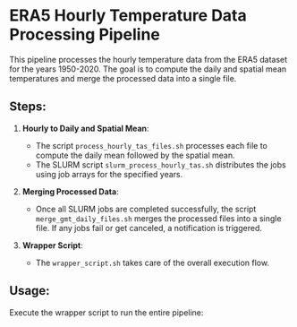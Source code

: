 # ERA5 Hourly Temperature Data Processing Pipeline

This pipeline processes the hourly temperature data from the ERA5 dataset for the years 1950-2020. The goal is to compute the daily and spatial mean temperatures and merge the processed data into a single file.

## Steps:

1. **Hourly to Daily and Spatial Mean**:
    - The script `process_hourly_tas_files.sh` processes each file to compute the daily mean followed by the spatial mean. 
    - The SLURM script `slurm_process_hourly_tas.sh` distributes the jobs using job arrays for the specified years.

2. **Merging Processed Data**:
    - Once all SLURM jobs are completed successfully, the script `merge_gmt_daily_files.sh` merges the processed files into a single file. If any jobs fail or get canceled, a notification is triggered.

3. **Wrapper Script**:
    - The `wrapper_script.sh` takes care of the overall execution flow.

## Usage:
Execute the wrapper script to run the entire pipeline:

